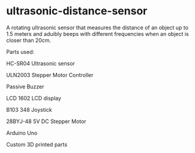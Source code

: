# ultrasonic-distance-sensor
A rotating ultrasonic sensor that measures the distance of an object up to 1.5 meters and aduibly beeps with different frequencies when an object is closer than 20cm.

Parts used:  

HC-SR04 Ultrasonic sensor  

ULN2003 Stepper Motor Controller  

Passive Buzzer  

LCD 1602 LCD display  

B103 348 Joystick  

28BYJ-48 5V DC Stepper Motor  

Arduino Uno  

Custom 3D printed parts  

